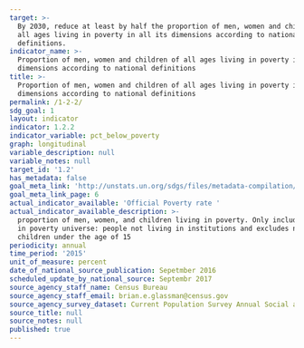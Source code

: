 ```yaml
---
target: >-
  By 2030, reduce at least by half the proportion of men, women and children of
  all ages living in poverty in all its dimensions according to national
  definitions.
indicator_name: >-
  Proportion of men, women and children of all ages living in poverty in all its
  dimensions according to national definitions
title: >-
  Proportion of men, women and children of all ages living in poverty in all its
  dimensions according to national definitions
permalink: /1-2-2/
sdg_goal: 1
layout: indicator
indicator: 1.2.2
indicator_variable: pct_below_poverty
graph: longitudinal
variable_description: null
variable_notes: null
target_id: '1.2'
has_metadata: false
goal_meta_link: 'http://unstats.un.org/sdgs/files/metadata-compilation/Metadata-Goal-1.pdf'
goal_meta_link_page: 6
actual_indicator_available: 'Official Poverty rate '
actual_indicator_available_description: >-
  proportion of men, women, and children living in poverty. Only includes people
  in poverty universe: people not living in institutions and excludes nonrelated
  children under the age of 15
periodicity: annual
time_period: '2015'
unit_of_measure: percent
date_of_national_source_publication: Sepetmber 2016
scheduled_update_by_national_source: Septembr 2017
source_agency_staff_name: Census Bureau
source_agency_staff_email: brian.e.glassman@census.gov
source_agency_survey_dataset: Current Population Survey Annual Social and Economic Supplement
source_title: null
source_notes: null
published: true
---
```

